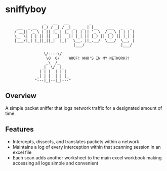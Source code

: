 # sniffyboy

```
                 _   __   __         _                   
     ___  _ __  (_) / _| / _| _   _ | |__    ___   _   _ 
    / __|| '_ \ | || |_ | |_ | | | || '_ \  / _ \ | | | |
    \__ \| | | || ||  _||  _|| |_| || |_) || (_) || |_| |
    |___/|_| |_||_||_|  |_|   \__, ||_.__/  \___/  \__, |
                              |___/                |___/  
                           
                 \/----\/
                  \0  0/    WOOF! WHO'S IN MY NETWORK?!
                  _\  /_
                _|  \/  |_
               | | |  | | |
              _| | |  | | |_
             "---|_|--|_|---"
```

## Overview
A simple packet sniffer that logs network traffic for a designated amount of time.

## Features
- Intercepts, dissects, and translates packets within a network 
- Maintains a log of every interception within that scanning session in an excel file
- Each scan adds another worksheet to the main excel workbook making accessing all logs simple and convenient
